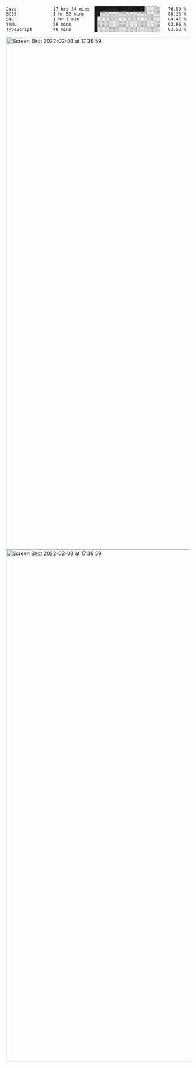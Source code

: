 <!--START_SECTION:waka-->

```text
Java              17 hrs 34 mins  ███████████████████░░░░░░   76.59 %
SCSS              1 hr 53 mins    ██░░░░░░░░░░░░░░░░░░░░░░░   08.23 %
SQL               1 hr 1 min      █░░░░░░░░░░░░░░░░░░░░░░░░   04.47 %
YAML              50 mins         █░░░░░░░░░░░░░░░░░░░░░░░░   03.66 %
TypeScript        48 mins         █░░░░░░░░░░░░░░░░░░░░░░░░   03.53 %
```

<!--END_SECTION:waka-->

<img width="1400" alt="Screen Shot 2022-02-03 at 17 39 59" src="https://user-images.githubusercontent.com/45716542/152387304-f2b60485-53a6-4f4b-a818-5cefb1b0c0ae.png">
<img width="1400" alt="Screen Shot 2022-02-03 at 17 39 59" src="https://user-images.githubusercontent.com/45716542/152387273-ea5cdf21-2a45-44da-8bef-00c1763b1d42.png">
